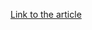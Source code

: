 [Link to the article](https://trendmicro.com/en_us/research/16/c/threat-actors-behind-shrouded-crossbow-creates-bifrose-for-unix.html)
